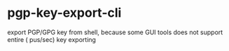 # pgp-key-export-cli
export PGP/GPG key from shell, because some GUI tools does not support entire ( pus/sec) key exporting
